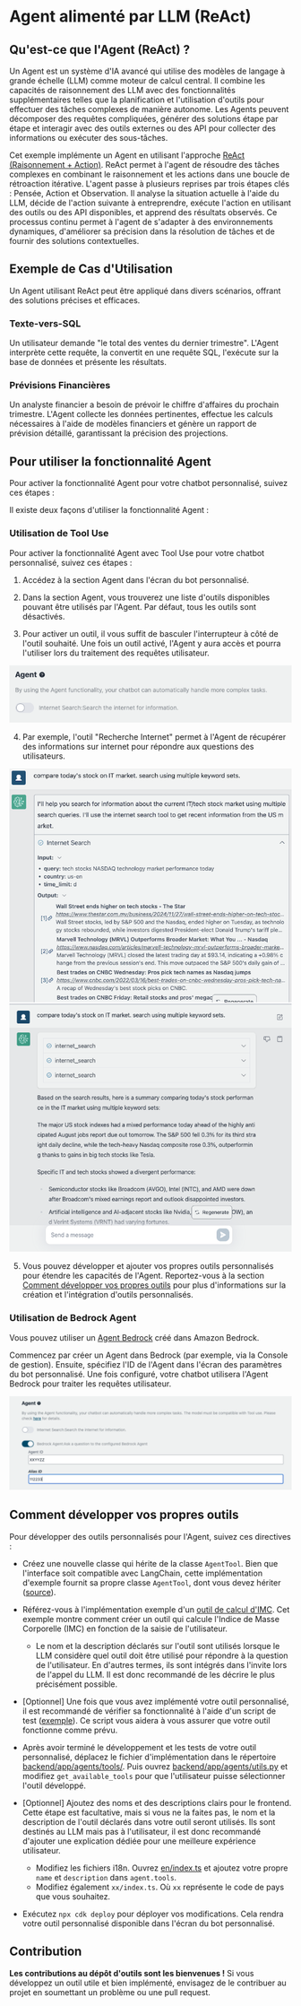 # Agent alimenté par LLM (ReAct)

## Qu'est-ce que l'Agent (ReAct) ?

Un Agent est un système d'IA avancé qui utilise des modèles de langage à grande échelle (LLM) comme moteur de calcul central. Il combine les capacités de raisonnement des LLM avec des fonctionnalités supplémentaires telles que la planification et l'utilisation d'outils pour effectuer des tâches complexes de manière autonome. Les Agents peuvent décomposer des requêtes compliquées, générer des solutions étape par étape et interagir avec des outils externes ou des API pour collecter des informations ou exécuter des sous-tâches.

Cet exemple implémente un Agent en utilisant l'approche [ReAct (Raisonnement + Action)](https://www.promptingguide.ai/techniques/react). ReAct permet à l'agent de résoudre des tâches complexes en combinant le raisonnement et les actions dans une boucle de rétroaction itérative. L'agent passe à plusieurs reprises par trois étapes clés : Pensée, Action et Observation. Il analyse la situation actuelle à l'aide du LLM, décide de l'action suivante à entreprendre, exécute l'action en utilisant des outils ou des API disponibles, et apprend des résultats observés. Ce processus continu permet à l'agent de s'adapter à des environnements dynamiques, d'améliorer sa précision dans la résolution de tâches et de fournir des solutions contextuelles.

## Exemple de Cas d'Utilisation

Un Agent utilisant ReAct peut être appliqué dans divers scénarios, offrant des solutions précises et efficaces.

### Texte-vers-SQL

Un utilisateur demande "le total des ventes du dernier trimestre". L'Agent interprète cette requête, la convertit en une requête SQL, l'exécute sur la base de données et présente les résultats.

### Prévisions Financières

Un analyste financier a besoin de prévoir le chiffre d'affaires du prochain trimestre. L'Agent collecte les données pertinentes, effectue les calculs nécessaires à l'aide de modèles financiers et génère un rapport de prévision détaillé, garantissant la précision des projections.

## Pour utiliser la fonctionnalité Agent

Pour activer la fonctionnalité Agent pour votre chatbot personnalisé, suivez ces étapes :

Il existe deux façons d'utiliser la fonctionnalité Agent :

### Utilisation de Tool Use

Pour activer la fonctionnalité Agent avec Tool Use pour votre chatbot personnalisé, suivez ces étapes :

1. Accédez à la section Agent dans l'écran du bot personnalisé.

2. Dans la section Agent, vous trouverez une liste d'outils disponibles pouvant être utilisés par l'Agent. Par défaut, tous les outils sont désactivés.

3. Pour activer un outil, il vous suffit de basculer l'interrupteur à côté de l'outil souhaité. Une fois un outil activé, l'Agent y aura accès et pourra l'utiliser lors du traitement des requêtes utilisateur.

![](./imgs/agent_tools.png)

4. Par exemple, l'outil "Recherche Internet" permet à l'Agent de récupérer des informations sur internet pour répondre aux questions des utilisateurs.

![](./imgs/agent1.png)
![](./imgs/agent2.png)

5. Vous pouvez développer et ajouter vos propres outils personnalisés pour étendre les capacités de l'Agent. Reportez-vous à la section [Comment développer vos propres outils](#how-to-develop-your-own-tools) pour plus d'informations sur la création et l'intégration d'outils personnalisés.

### Utilisation de Bedrock Agent

Vous pouvez utiliser un [Agent Bedrock](https://aws.amazon.com/bedrock/agents/) créé dans Amazon Bedrock.

Commencez par créer un Agent dans Bedrock (par exemple, via la Console de gestion). Ensuite, spécifiez l'ID de l'Agent dans l'écran des paramètres du bot personnalisé. Une fois configuré, votre chatbot utilisera l'Agent Bedrock pour traiter les requêtes utilisateur.

![](./imgs/bedrock_agent_tool.png)

## Comment développer vos propres outils

Pour développer des outils personnalisés pour l'Agent, suivez ces directives :

- Créez une nouvelle classe qui hérite de la classe `AgentTool`. Bien que l'interface soit compatible avec LangChain, cette implémentation d'exemple fournit sa propre classe `AgentTool`, dont vous devez hériter ([source](../backend/app/agents/tools/agent_tool.py)).

- Référez-vous à l'implémentation exemple d'un [outil de calcul d'IMC](../examples/agents/tools/bmi/bmi.py). Cet exemple montre comment créer un outil qui calcule l'Indice de Masse Corporelle (IMC) en fonction de la saisie de l'utilisateur.

  - Le nom et la description déclarés sur l'outil sont utilisés lorsque le LLM considère quel outil doit être utilisé pour répondre à la question de l'utilisateur. En d'autres termes, ils sont intégrés dans l'invite lors de l'appel du LLM. Il est donc recommandé de les décrire le plus précisément possible.

- [Optionnel] Une fois que vous avez implémenté votre outil personnalisé, il est recommandé de vérifier sa fonctionnalité à l'aide d'un script de test ([exemple](../examples/agents/tools/bmi/test_bmi.py)). Ce script vous aidera à vous assurer que votre outil fonctionne comme prévu.

- Après avoir terminé le développement et les tests de votre outil personnalisé, déplacez le fichier d'implémentation dans le répertoire [backend/app/agents/tools/](../backend/app/agents/tools/). Puis ouvrez [backend/app/agents/utils.py](../backend/app/agents/utils.py) et modifiez `get_available_tools` pour que l'utilisateur puisse sélectionner l'outil développé.

- [Optionnel] Ajoutez des noms et des descriptions clairs pour le frontend. Cette étape est facultative, mais si vous ne la faites pas, le nom et la description de l'outil déclarés dans votre outil seront utilisés. Ils sont destinés au LLM mais pas à l'utilisateur, il est donc recommandé d'ajouter une explication dédiée pour une meilleure expérience utilisateur.

  - Modifiez les fichiers i18n. Ouvrez [en/index.ts](../frontend/src/i18n/en/index.ts) et ajoutez votre propre `name` et `description` dans `agent.tools`.
  - Modifiez également `xx/index.ts`. Où `xx` représente le code de pays que vous souhaitez.

- Exécutez `npx cdk deploy` pour déployer vos modifications. Cela rendra votre outil personnalisé disponible dans l'écran du bot personnalisé.

## Contribution

**Les contributions au dépôt d'outils sont les bienvenues !** Si vous développez un outil utile et bien implémenté, envisagez de le contribuer au projet en soumettant un problème ou une pull request.